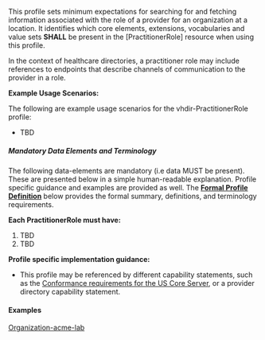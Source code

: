 This profile sets minimum expectations for searching for and fetching information associated with the role of a provider for an organization at a location. It identifies which core elements, extensions, vocabularies and value sets **SHALL** be present in the [PractitionerRole] resource when using this profile.

In the context of healthcare directories, a practitioner role may include references to endpoints that describe channels of communication to the provider in a role.

**Example Usage Scenarios:**

The following are example usage scenarios for the vhdir-PractitionerRole profile:

-   TBD


##### Mandatory Data Elements and Terminology


The following data-elements are mandatory (i.e data MUST be present). These are presented below in a simple human-readable explanation.  Profile specific guidance and examples are provided as well.  The [**Formal Profile Definition**](#profile) below provides the  formal summary, definitions, and  terminology requirements.  

**Each PractitionerRole must have:**

1.  TBD
1.  TBD



**Profile specific implementation guidance:**

- This profile may be referenced by different capability statements, such as the [Conformance requirements for the US Core Server], or a provider directory capability statement.

#### Examples

[Organization-acme-lab](Organization-acme-lab.html)

[Organization]: http://hl7.org/fhir/STU3/organization.html
[Conformance requirements for the US Core Server]: CapabilityStatement-server.html
